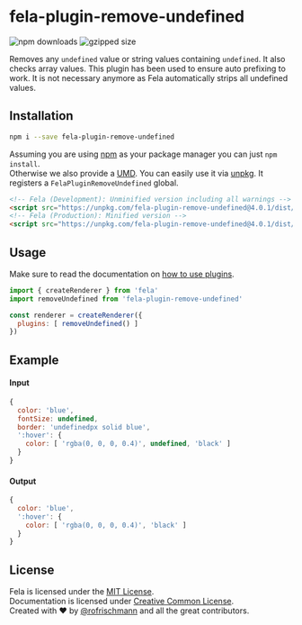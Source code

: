 # fela-plugin-remove-undefined


<img alt="npm downloads" src="https://img.shields.io/npm/dm/fela-plugin-remove-undefined.svg">
<img alt="gzipped size" src="https://img.shields.io/badge/gzipped-0.46kb-brightgreen.svg">

Removes any `undefined` value or string values containing `undefined`.
It also checks array values. This plugin has been used to ensure auto prefixing to work. It is not necessary anymore as Fela automatically strips all undefined values.

## Installation
```sh
npm i --save fela-plugin-remove-undefined
```
Assuming you are using [npm](https://www.npmjs.com) as your package manager you can just `npm install`.<br>
Otherwise we also provide a [UMD](https://github.com/umdjs/umd). You can easily use it via [unpkg](https://unpkg.com/). It registers a `FelaPluginRemoveUndefined` global.
```HTML
<!-- Fela (Development): Unminified version including all warnings -->
<script src="https://unpkg.com/fela-plugin-remove-undefined@4.0.1/dist/fela-plugin-remove-undefined.js"></script>
<!-- Fela (Production): Minified version -->
<script src="https://unpkg.com/fela-plugin-remove-undefined@4.0.1/dist/fela-plugin-remove-undefined.min.js"></script>
```


## Usage
Make sure to read the documentation on [how to use plugins](http://fela.js.org/docs/advanced/Plugins.html).

```javascript
import { createRenderer } from 'fela'
import removeUndefined from 'fela-plugin-remove-undefined'

const renderer = createRenderer({
  plugins: [ removeUndefined() ]
})
```


## Example

#### Input
```javascript
{
  color: 'blue',
  fontSize: undefined,
  border: 'undefinedpx solid blue',
  ':hover': {
    color: [ 'rgba(0, 0, 0, 0.4)', undefined, 'black' ]
  }
}
```
#### Output
```javascript
{
  color: 'blue',
  ':hover': {
    color: [ 'rgba(0, 0, 0, 0.4)', 'black' ]
  }
}
```

## License
Fela is licensed under the [MIT License](http://opensource.org/licenses/MIT).<br>
Documentation is licensed under [Creative Common License](http://creativecommons.org/licenses/by/4.0/).<br>
Created with ♥ by [@rofrischmann](http://rofrischmann.de) and all the great contributors.
